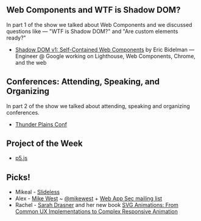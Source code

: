 ## Web Components and WTF is Shadow DOM?

In part 1 of the show we talked about Web Components and we discussed questions like — "WTF is Shadow DOM?" and "Are custom elements ready?"

- [Shadow DOM v1: Self-Contained Web Components](https://developers.google.com/web/fundamentals/getting-started/primers/shadowdom) by Eric Bidelman — Engineer @ Google working on Lighthouse, Web Components, Chrome, and the web

## Conferences: Attending, Speaking, and Organizing

In part 2 of the show we talked about attending, speaking and organizing conferences.

- [Thunder Plains Conf](http://thunderplainsconf.com/)

## Project of the Week

- [p5.js](https://p5js.org/)

## Picks!

- Mikeal - [Slideless](http://slideless.org/)
- Alex - [Mike West](https://mikewest.org/) ~ [@mikewest](https://twitter.com/mikewest) + [Web App Sec mailing list](https://www.w3.org/2011/webappsec/)
- Rachel - [Sarah Drasner](https://sarahdrasnerdesign.com/) and her new book [SVG Animations: From Common UX Implementations to Complex Responsive Animation](https://www.amazon.com/SVG-Animations-Implementations-Responsive-Animation/dp/1491939702)